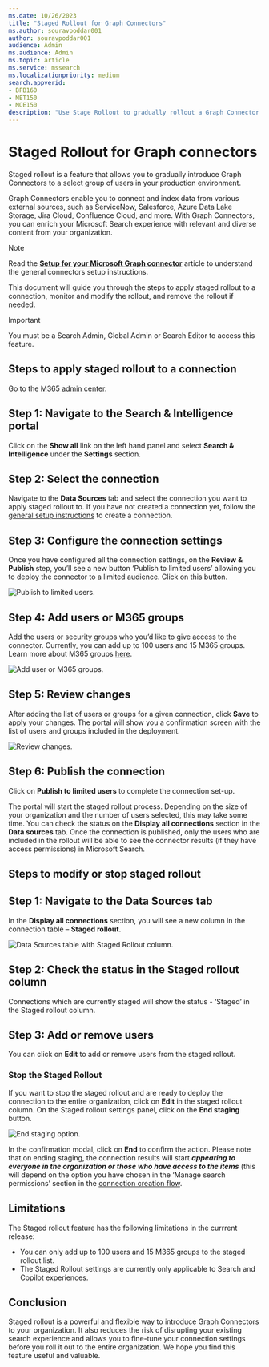 ```yaml
--- 
ms.date: 10/26/2023
title: "Staged Rollout for Graph Connectors" 
ms.author: souravpoddar001 
author: souravpoddar001 
audience: Admin
ms.audience: Admin 
ms.topic: article 
ms.service: mssearch 
ms.localizationpriority: medium 
search.appverid: 
- BFB160 
- MET150 
- MOE150 
description: "Use Stage Rollout to gradually rollout a Graph Connector to your users" 
---
```


# Staged Rollout for Graph connectors

Staged rollout is a feature that allows you to gradually introduce Graph Connectors to a select group of users in your production environment. 

Graph Connectors enable you to connect and index data from various external sources, such as ServiceNow, Salesforce, Azure Data Lake Storage, Jira Cloud, Confluence Cloud, and more. With Graph Connectors, you can enrich your Microsoft Search experience with relevant and diverse content from your organization.

> [!NOTE]
> Read the [**Setup for your Microsoft Graph connector**](configure-connector.md) article to understand the general connectors setup instructions.

This document will guide you through the steps to apply staged rollout to a connection, monitor and modify the rollout, and remove the rollout if needed.

>[!IMPORTANT]
>You must be a Search Admin, Global Admin or Search Editor to access this feature.

<!---## Steps to apply staged rollout to a connection-->
## Steps to apply staged rollout to a connection

Go to the [M365 admin center](https://admin.microsoft.com).


## Step 1: Navigate to the Search & Intelligence portal

Click on the **Show all** link on the left hand panel and select **Search & Intelligence** under the **Settings** section.
<!---If the above phrase does not apply, delete it and insert specific details for your data source that are different from general setup 
instructions.-->

## Step 2: Select the connection

Navigate to the **Data Sources** tab and select the connection you want to apply staged rollout to. If you have not created a connection yet, follow the [general setup instructions](./configure-connector.md) to create a connection.
<!---If the above phrase does not apply, delete it and insert specific details for your data source that are different from general setup 
instructions.-->

## Step 3: Configure the connection settings

Once you have configured all the connection settings, on the **Review & Publish** step, you’ll see a new button ‘Publish to limited users’ allowing you to deploy the connector to a limited audience. Click on this button.

![Publish to limited users.](media/Staged_Rollout_Publish_limited_users.png)

## Step 4: Add users or M365 groups

Add the users or security groups who you’d like to give access to the connector. Currently, you can add up to 100 users and 15 M365 groups. Learn more about M365 groups [here](https://learn.microsoft.com/en-us/microsoft-365/admin/create-groups/office-365-groups?view=o365-worldwide).

![Add user or M365 groups.](media/Staged_Rollout_add_users.png)


## Step 5: Review changes

After adding the list of users or groups for a given connection, click **Save** to apply your changes. The portal will show you a confirmation screen with the list of users and groups included in the deployment.

![Review changes.](media/Staged_Rollout_review_changes.png)

## Step 6: Publish the connection

Click on **Publish to limited users** to complete the connection set-up.

The portal will start the staged rollout process. Depending on the size of your organization and the number of users selected, this may take some time. You can check the status on the **Display all connections** section in the **Data sources** tab. Once the connection is published, only the users who are included in the rollout will be able to see the connector results (if they have access permissions) in Microsoft Search.

<!---If the above phrase does not apply, delete it and insert specific details for your data source that are different from general setup 
instructions.-->

## Steps to modify or stop staged rollout

## Step 1: Navigate to the Data Sources tab

In the **Display all connections** section, you will see a new column in the connection table – **Staged rollout**.

![Data Sources table with Staged Rollout column.](media/Staged_Rollout_connection_table.png)

<!---If the above phrase does not apply, delete it and insert specific details for your data source that are different from general setup 
instructions.-->

## Step 2: Check the status in the Staged rollout column

Connections which are currently staged will show the status - ‘Staged’ in the Staged rollout column.

## Step 3: Add or remove users
You can click on **Edit** to add or remove users from the staged rollout.


### Stop the Staged Rollout
If you want to stop the staged rollout and are ready to deploy the connection to the entire organization, click on **Edit** in the staged rollout column. On the Staged rollout settings panel, click on the **End staging** button.

![End staging option.](media/Staged_Rollout_end_staging.png)

In the confirmation modal, click on **End** to confirm the action. Please note that on ending staging, the connection results will start ***appearing to everyone in the organization or those who have access to the items*** (this will depend on the option you have chosen in the ‘Manage search permissions’ section in the [connection creation flow](https://learn.microsoft.com/en-us/microsoftsearch/configure-connector).


## Limitations

The Staged rollout feature has the following limitations in the currrent release:

- You can only add up to 100 users and 15 M365 groups to the staged rollout list.
- The Staged Rollout settings are currently only applicable to Search and Copilot experiences.

## Conclusion

Staged rollout is a powerful and flexible way to introduce Graph Connectors to your organization. It also reduces the risk of disrupting your existing search experience and allows you to fine-tune your connection settings before you roll it out to the entire organization. We hope you find this feature useful and valuable.

<!---Insert limitations for this data source-->

